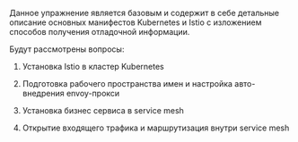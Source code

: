 Данное упражнение является базовым и содержит в себе детальные описание основных манифестов Kubernetes и Istio с изложением способов получения отладочной информации.

Будут рассмотрены вопросы:

1) Установка Istio в кластер Kubernetes

2) Подготовка рабочего пространства имен и настройка авто-внедрения envoy-прокси

3) Установка бизнес сервиса в service mesh

4) Открытие входящего трафика и маршрутизация внутри service mesh



